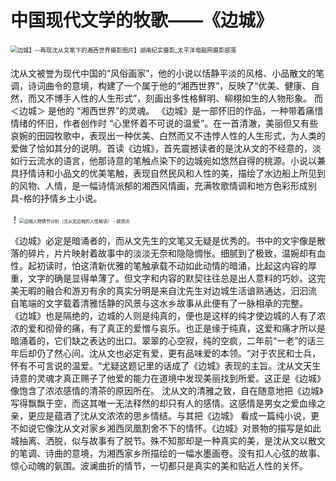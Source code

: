 #                         中国现代文学的牧歌——《边城》

  

​    <img src="https://img.pconline.com.cn/images/upload/upc/tx/photoblog/1402/15/c5/31275029_31275029_1392460556333.jpg" alt="边城】--再现沈从文笔下的湘西世界摄影图片】湖南纪实摄影_太平洋电脑网摄影部落" style="zoom: 67%;" />

####  
​      沈从文被誉为现代中国的“风俗画家”，他的小说以恬静平淡的风格、小品散文的笔调，诗词曲令的意境，构建了一个属于他的“湘西世界”，反映了“优美、健康、自然，而又不博手人性的人生形式”，刻画出多性格鮮明、柳栩如生的人物形象。
而＜边城＞ 是他的 “湘西世界”的灵魂。
​    《边城》是一部怀旧的作品，一种带着痛惜情绪的怀旧，作者创作时 “心里怀着不可说的温爱”。在一首清澈，美丽但又有些哀婉的田园牧歌中，表现出一种优美、白然而又不违悖人性的人生形式，为人类的爱做了恰如其分的说明。首读《边城》，首先震撼读者的是沈从文的不经意的，淡如行云流水的语言，他那诗意的笔触点染下的边城宛如悠然自得的桃源。小说以兼具抒情诗和小品文的优美笔触，表现自然民风和人性的美，描绘了水边船上所见到的风物、人情，是一幅诗情派郁的湘西风情画，充满牧歌情调和地方色彩形成别具-格的抒情乡土小说。

！<img src="https://www.tzixun.com/wp-content/uploads/2022/08/1fbc80efb85360e9ddd7daeb3ecd2e4b.jpg" alt="边城人物情节分析（沈从文边城的人性解读） – 碳资讯" style="zoom:50%;" />    

   《边城》必定是暗涌者的，而从文先生的文笔又无疑是优秀的。书中的文宇像是散落的碎片，片片映射着故事中的淡淡无奈和隐隐惆怅。细腻到了极致，温婉却有血性。起初读时，怕这清新优雅的笔触承载不动如此动情的暗涌，比起这内容的厚重，文字的确是显得单薄了。但文字和内容的默契往往总是出人意料的巧妙。这完美无暇的融合和游刃有余的真实分明是来自沈先生对边城生活谙熟通达，汩汩流
自笔端的文字载着清雅恬静的风景与这水乡故事从此便有了一脉相承的完整。
    《边城》也是隔绝的，边城的人则是纯真的，便也是这样的纯才使边城的人有了浓浓的爱和彻骨的痛，有了真正的爱憎与哀乐。也正是缘于纯真，这爱和痛才所以是暗涌着的，它们缺之表达的出口。翠翠的心空寂，纯的空疯，二年前“一老”的话三年后却仍了然心间。沈从文也必定有爱，更有品味爱的本领。“对于农民和士兵，怀有不可言说的温爱。“尤疑这题记里的话成了《边城》表现的主旨。沈从文天生诗意的灵魂才真正赐子了他爱的能力在道境中发现美丽找到所爱。这正是《边城》 像饱含了浓浓感情的清茶的原因所在。
     沈从文的清雅之致，自在随意地把《边城》写得飘飘于空，而这其唯一无法释然的却只有人的感情。这感情是男女之爱血缘之亲，更应是蕴酒了沈从文浓浓的思乡情结。与其把《边城》 看成一篇纯小说，更不如说它像沈从文对家乡湘西凤凰割舍不下的情怀。《边城》对景物的描写是如此城抽离、洒脱，似与故事有了脱节。殊不知那却是一种真实的美，是沈从文以散文的笔调、诗曲的意境，为湘西家乡所描绘的一幅水墨画卷。没有扣人心弦的故事、惊心动魄的氨围。波澜曲折的情节，一切都只是真实的美和贴近人性的关怀。



 ### 







 ###    